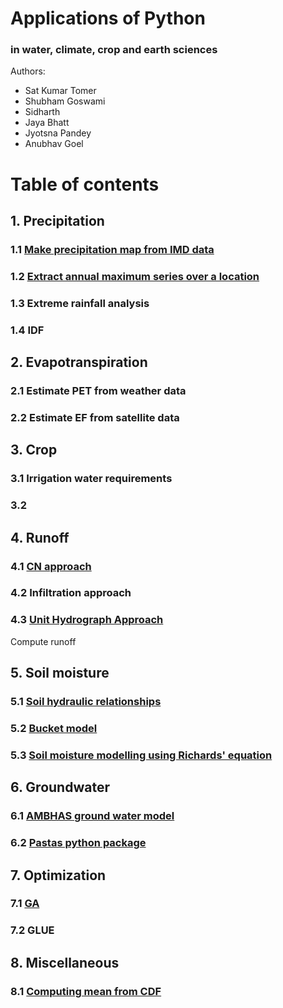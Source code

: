 # Applications of Python 
### in water, climate, crop and earth sciences


Authors:
* Sat Kumar Tomer
* Shubham Goswami
* Sidharth
* Jaya Bhatt
* Jyotsna Pandey
* Anubhav Goel

# Table of contents
## 1. Precipitation
### 1.1 [Make precipitation map from IMD data](https://github.com/tomersk/python-applications/blob/main/01_01.ipynb)
### 1.2 [Extract annual maximum series over a location](https://github.com/tomersk/python-applications/blob/main/01_02.ipynb)
### 1.3 Extreme rainfall analysis
### 1.4 IDF

## 2. Evapotranspiration
### 2.1 Estimate PET from weather data
### 2.2 Estimate EF from satellite data

## 3. Crop
### 3.1 Irrigation water requirements
### 3.2 

## 4. Runoff
### 4.1 [CN approach](https://github.com/tomersk/python-applications/blob/main/04_01.ipynb)
### 4.2 Infiltration approach
### 4.3 [Unit Hydrograph Approach](https://github.com/tomersk/python-applications/blob/main/04_03.ipynb)


Compute runoff

## 5. Soil moisture
### 5.1 [Soil hydraulic relationships](https://github.com/tomersk/python-applications/blob/main/05_01.ipynb)
### 5.2 [Bucket model](https://github.com/tomersk/python-applications/blob/main/05_02.ipynb)
### 5.3 [Soil moisture modelling using Richards' equation](https://github.com/tomersk/python-applications/blob/main/05_03.ipynb)

## 6. Groundwater
### 6.1 [AMBHAS ground water model](https://github.com/tomersk/python-applications/blob/main/06_01.ipynb)
### 6.2 [Pastas python package](https://github.com/tomersk/python-applications/blob/main/06_02.ipynb)

## 7. Optimization
### 7.1 [GA](https://github.com/tomersk/python-applications/blob/main/GA.ipynb)
### 7.2 GLUE

## 8. Miscellaneous
### 8.1 [Computing mean from CDF](https://github.com/tomersk/python-applications/blob/main/compute_mean.ipynb)
